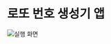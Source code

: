 # 로또 번호 생성기 앱

![실행 화면](https://user-images.githubusercontent.com/93521167/180146366-df7a3660-9579-486d-8b04-a3d7b03132cc.png)


